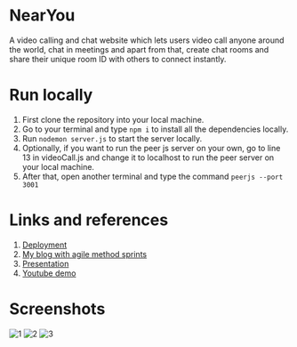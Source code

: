 # NearYou

A video calling and chat website which lets users video call anyone around the world, chat in meetings and apart from that, create chat rooms and share their unique room ID with others to connect instantly.

# Run locally

1. First clone the repository into your local machine.
2. Go to your terminal and type ```npm i``` to install all the dependencies locally.
3. Run ```nodemon server.js``` to start the server locally.
4. Optionally, if you want to run the peer js server on your own, go to line 13 in videoCall.js and change it to localhost to run the peer server on your local machine.
5. After that, open another terminal and type the command ```peerjs --port 3001```


# Links and references
1. [Deployment](https://nearyou2.herokuapp.com/)
1. [My blog with agile method sprints](https://hyperloop11.github.io/MyBlog/posts/Engage-and-agile/)
2. [Presentation](https://drive.google.com/file/d/17UwqlnNbQ3twt5iD6Dxpq9jPuKKS29NE/view?usp=sharing)
3. [Youtube demo](https://youtu.be/a-3kQd-gtMo)

# Screenshots
![1](https://i.imgur.com/LqFqw7S.png)
![2](https://i.imgur.com/izIYqmQ.png)
![3](https://i.imgur.com/3t9tfDg.png)
